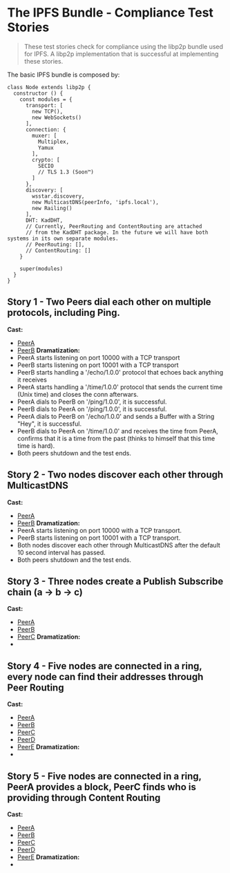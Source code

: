 # The IPFS Bundle - Compliance Test Stories

> These test stories check for compliance using the libp2p bundle used for IPFS. A libp2p implementation that is successful at implementing these stories.

The basic IPFS bundle is composed by:

```
class Node extends libp2p {
  constructor () {
    const modules = {
      transport: [
        new TCP(),
        new WebSockets()
      ],
      connection: {
        muxer: [
          Multiplex,
          Yamux
        ],
        crypto: [
          SECIO
          // TLS 1.3 (Soon™)
        ]
      },
      discovery: [
        wsstar.discovery,
        new MulticastDNS(peerInfo, 'ipfs.local'),
        new Railing()
      ],
      DHT: KadDHT,
      // Currently, PeerRouting and ContentRouting are attached
      // from the KadDHT package. In the future we will have both systems in its own separate modules.
      // PeerRouting: [],
      // ContentRouting: []
    }

    super(modules)
  }
}
```

## Story 1 - Two Peers dial each other on multiple protocols, including Ping.

**Cast:**
  - [PeerA](./peer-a.json)
  - [PeerB](./peer-b.json)
**Dramatization:**
  - PeerA starts listening on port 10000 with a TCP transport
  - PeerB starts listening on port 10001 with a TCP transport
  - PeerB starts handling a '/echo/1.0.0' protocol that echoes back anything it receives
  - PeerA starts handling a '/time/1.0.0' protocol that sends the current time (Unix time) and closes the conn afterwars.
  - PeerA dials to PeerB on '/ping/1.0.0', it is successful.
  - PeerB dials to PeerA on '/ping/1.0.0', it is successful.
  - PeerA dials to PeerB on '/echo/1.0.0' and sends a Buffer with a String "Hey", it is successful.
  - PeerB dials to PeerA on '/time/1.0.0' and receives the time from PeerA, confirms that it is a time from the past (thinks to himself that this time time is hard).
  - Both peers shutdown and the test ends.

## Story 2 - Two nodes discover each other through MulticastDNS

**Cast:**
  - [PeerA](./peer-a.json)
  - [PeerB](./peer-b.json)
**Dramatization:**
  - PeerA starts listening on port 10000 with a TCP transport.
  - PeerB starts listening on port 10001 with a TCP transport.
  - Both nodes discover each other through MulticastDNS after the default 10 second interval has passed.
  - Both peers shutdown and the test ends.


## Story 3 - Three nodes create a Publish Subscribe chain (a -> b -> c)

**Cast:**
  - [PeerA](./peer-a.json)
  - [PeerB](./peer-b.json)
  - [PeerC](./peer-c.json)
**Dramatization:**
  - 

## Story 4 - Five nodes are connected in a ring, every node can find their addresses through Peer Routing

**Cast:**
  - [PeerA](./peer-a.json)
  - [PeerB](./peer-b.json)
  - [PeerC](./peer-c.json)
  - [PeerD](./peer-d.json)
  - [PeerE](./peer-e.json)
**Dramatization:**
  - 

## Story 5 - Five nodes are connected in a ring, PeerA provides a block, PeerC finds who is providing through Content Routing

**Cast:**
  - [PeerA](./peer-a.json)
  - [PeerB](./peer-b.json)
  - [PeerC](./peer-c.json)
  - [PeerD](./peer-d.json)
  - [PeerE](./peer-e.json)
**Dramatization:**
  - 
